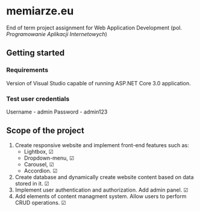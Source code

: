 # memiarze<span></span>.eu

End of term project assignment for Web Application Development (pol. *Programowanie Aplikacji Internetowych*)

## Getting started

### Requirements

Version of Visual Studio capable of running ASP.NET Core 3.0 application.

### Test user credentials

Username - admin
Password - admin123


## Scope of the project

1. Create responsive website and implement front-end features such as:
	* Lightbox, &#x2611;
	* Dropdown-menu, &#x2611;
	* Carousel, &#x2611;
	* Accordion. &#x2611;
2. Create database and dynamically create website content based on data stored in it. &#x2611;
3. Implement user authentication and authorization. Add  admin panel. &#x2611;
4. Add elements of content managment system. Allow users to perform CRUD operations. &#x2611;
